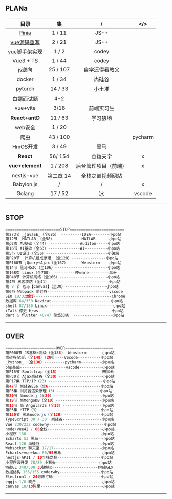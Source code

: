 ##                                                													PLANa

|                             目录                             |    集     |          /           |   </>   |
| :----------------------------------------------------------: | :-------: | :------------------: | :-----: |
| [Pinia](https://www.bilibili.com/video/BV11Y411b7nb?from=search&seid=1116305703221765130&spm_id_from=333.337.0.0) |  1 / 11   |         JS++         |         |
| [vue源码重写](https://www.bilibili.com/video/BV1Ti4y1w7TL?spm_id_from=333.999.0.0) |  2 / 21   |         JS++         |         |
| [vue脚手架实现](https://www.bilibili.com/video/BV12v411s7T7?spm_id_from=333.788.top_right_bar_window_custom_collection.content.click) |   1 / 2   |        codey         |         |
|                          Vue3 + TS                           |  1 / 44   |        codey         |         |
|                            js逆向                            | 25 / 107  |    自学还得看教父    |         |
|                            docker                            |  1 / 34   |        尚硅谷        |         |
|                           pytorch                            |  14 / 33  |        小土堆        |         |
|                          白嫖面试题                          |    4-2    |                      |         |
|                           vue+vite                           |   3/18    |      前端实习生      |         |
|                      **React**+**antD**                      |  11 / 63  |       学习猿地       |         |
|                           web安全                            |  1 / 20   |                      |         |
|                             爬虫                             | 43 / 100  |                      | pycharm |
|                           HmOS开发                           |  3 / 49   |         黑马         |         |
|                          **React**                           |  56/ 154  |       谷粒天宇       |    x    |
|                       **vue+element**                        |  1 / 208  | 后台管理项目（前端） |    x    |
|                          nestjs+vue                          | 第二章 14 |   全栈之巅视频网站   |         |
|                          Babylon.js                          |     /     |          /           |    x    |
|                            Golang                            |  17 / 52  |          冰          | vscode  |

---



## STOP

```JavaScript
========================STOP========================
第273节 _javaSE_（全685） ---------IDEA--------小po站
第12节 _MATLAB_（全58）------------MATLAB------小po站
第p2页 AU基础（全44） -------------Auditon-----小po站
第16节 AI基础（全63）--------------AI----------小po站
第5节 UI设计（全56）---------------------------小破站
第P20节 _计算机组成原理_（全128）---------------小po站
第P160节 jQuery+Ajax（全167）------Webstorm----小po站 
第14节 黑马H53C（全106）-----------------------小po站
第168页 Linux（全700） ---------VMware---------鸟哥
第P48节 计算机网络（全166）---------------------小po站
第4节 黑客攻防（全41）--------------------------小po站
第 8 节 老马【Canvas】（全30）------------------小po站
第6节 Webpack 尚硅谷---------------------------vscode
SEO 18/32燃灯----------------------------------Chrome
数据库 64/350 Navicat--------------------------小po站
shell 87/180 Linux-----------------------------小po站
iTalk 停更 H/ws--------------------------------小po站
dart & flutter 40/47 悠悠知晓  -----------------小po站
```

---



## OVER

```java
======================OVER=====================
第P000节 JS基础+高级（全188)--Webstorm-------小po站
尚硅谷html（全148）(2刷)----VScode----------小po站
_Python_ （全130）---------pycharm---------小po站
php基础--------------------vscode----------小po站
第P15节 Bootstrap（全15）-------------------网易云
第P30节 Ajax尚硅谷（全30）-------------------小po站
第P17集 TCP/IP（23）------------------------小po站
第47节 尚硅谷ES6（全6-----------------------小po站
第P3集 浏览器渲染原理（3）-------------------小po站
第20节 尚node.j（全20）---------------------小po站
第19节 尚MongoDB（全19）--------------------小po站
第18节 尚 AngularJS（全18）-----------------小po站
第P3集 HTTP（9）---------------------------小po站
第120节 黑马node.js（全120）----------------小po站 
TypeScript 30 / 30  尚硅谷-----------------小po站
Vue 230/232 codewhy------------------------小po站
node+vue42 / 66全栈------------------------小po站
小程序 130 --------------------------------小po站
Echarts 53 黑马----------------------------小po站
React 126 尚硅谷---------------------------小po站
Websocket 聊天室 17/17---------------------小po站
Echarts+vue+koa 80/95黑马------------------小po站
nestjs-API1 / 10全栈之巅-------------------小po站
小程序云开发 78/89 小石头-------------------小po站
WebGL 340/500 3D建模x--------------------《WebGL》
数据结构 155/155 coderwhy------------------小po站
Electron1 / 24老陈打码---------------------小po站
eggjs 1/8 晓舟-----------------------------小po站
canvas 18/18阿里---------------------------小po站    
```

---





